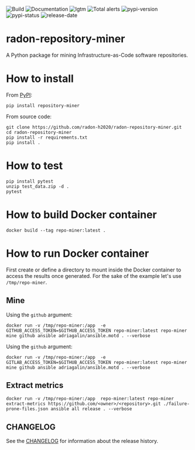 ![Build](https://github.com/radon-h2020/radon-repository-miner/workflows/Build/badge.svg)
![Documentation](https://github.com/radon-h2020/radon-repository-miner/workflows/Documentation/badge.svg)
![lgtm](https://img.shields.io/lgtm/grade/python/github/radon-h2020/radon-repository-miner)
![Total alerts](https://img.shields.io/lgtm/alerts/github/radon-h2020/radon-repository-miner)
![pypi-version](https://img.shields.io/pypi/v/repository-miner)
![pypi-status](https://img.shields.io/pypi/status/repository-miner)
![release-date](https://img.shields.io/github/release-date/radon-h2020/radon-repository-miner)


# radon-repository-miner
A Python package for mining Infrastructure-as-Code software repositories.

# How to install

From [PyPI](https://pypi.org/project/repository-miner/):

```pip install repository-miner```

From source code:

```text
git clone https://github.com/radon-h2020/radon-repository-miner.git
cd radon-repository-miner
pip install -r requirements.txt
pip install .
```

# How to test

```text
pip install pytest
unzip test_data.zip -d .
pytest
```


# How to build Docker container

`docker build --tag repo-miner:latest .`

# How to run Docker container

First create or define a directory to mount inside the Docker container to access the results once generated.
For the sake of the example let's use `/tmp/repo-miner`.
 
## Mine

Using the `github` argument:

`docker run -v /tmp/repo-miner:/app  -e GITHUB_ACCESS_TOKEN=$GITHUB_ACCESS_TOKEN repo-miner:latest repo-miner mine github ansible adriagalin/ansible.motd . --verbose`

Using the `github` argument:

`docker run -v /tmp/repo-miner:/app  -e GITLAB_ACCESS_TOKEN=$GITHUB_ACCESS_TOKEN repo-miner:latest repo-miner mine github ansible adriagalin/ansible.motd . --verbose`


## Extract metrics

`docker run -v /tmp/repo-miner:/app  repo-miner:latest repo-miner extract-metrics https://github.com/<owner>/<repository>.git ./failure-prone-files.json ansible all release . --verbose`


## CHANGELOG
See the [CHANGELOG](CHANGELOG.md) for information about the release history.
